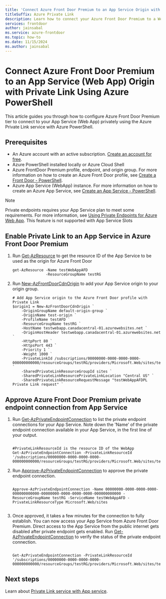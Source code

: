 ```yaml
---
title: 'Connect Azure Front Door Premium to an App Service Origin with Private Link Using Azure PowerShell'
titleSuffix: Azure Private Link
description: Learn how to connect your Azure Front Door Premium to a WebApp privately using Azure PowerShell.
services: frontdoor
author: jainsabal
ms.service: azure-frontdoor
ms.topic: how-to
ms.date: 11/15/2024
ms.author: jainsabal
---
```


# Connect Azure Front Door Premium to an App Service (Web App) Origin with Private Link Using Azure PowerShell

This article guides you through how to configure Azure Front Door Premium tier to connect to your App Service (Web App) privately using the Azure Private Link service with Azure PowerShell.

## Prerequisites

- An Azure account with an active subscription. [Create an account for free](https://azure.microsoft.com/pricing/purchase-options/azure-account?cid=msft_learn).
- Azure PowerShell installed locally or Azure Cloud Shell
- Azure FrontDoor Premium profile, endpoint, and origin group. For more information on how to create an Azure Front Door profile, see [Create a Front Door - PowerShell](../create-front-door-powershell.md).
- Azure App Service (WebApp) instance. For more information on how to create an Azure App Service, see [Create an App Service - PowerShell](../../app-service/quickstart-dotnetcore.md?tabs=net80&pivots=development-environment-ps).

> [!NOTE]
> Private endpoints requires your App Service plan to meet some requirements. For more information, see [Using Private Endpoints for Azure Web App](../../app-service/networking/private-endpoint.md).
> This feature is not supported with App Service Slots

## Enable Private Link to an App Service in Azure Front Door Premium

1. Run [Get-AzResource](/powershell/module/az.resources/get-azresource) to get the resource ID of the App Service to be used as the origin for Azure Front Door

    ```azurepowershell-interactive
    get-AzResource -Name testWebAppAFD 
                   -ResourceGroupName testRG
    
    ```

2. Run [New-AzFrontDoorCdnOrigin](/powershell/module/az.cdn/new-azfrontdoorcdnorigin) to add your App Service origin to your origin group.

    ```azurepowershell-interactive
    # Add App Service origin to the Azure Front Door profile with Private Link
    $origin1 = New-AzFrontDoorCdnOrigin `
        -OriginGroupName default-origin-group `
        -OriginName test-origin `
        -ProfileName testAFD `
        -ResourceGroupName testRG `
        -HostName testwebapp.canadacentral-01.azurewebsites.net `
        -OriginHostHeader testwebapp.canadacentral-01.azurewebsites.net `
        -HttpPort 80 `
        -HttpsPort 443 `
        -Priority 1 `
        -Weight 1000 `
        -PrivateLinkId /subscriptions/00000000-0000-0000-0000-000000000000/resourceGroups/testRG/providers/Microsoft.Web/sites/testWebAppAFD `
        -SharedPrivateLinkResourceGroupId sites `
        -SharedPrivateLinkResourcePrivateLinkLocation "Central US" `
        -SharedPrivateLinkResourceRequestMessage "testWebAppAFDPL Private Link request" `
    
    ```

## Approve Azure Front Door Premium private endpoint connection from App Service

1. Run [Get-AzPrivateEndpointConnection](/powershell/module/az.network/get-azprivateendpointconnection) to list the private endpoint connections for your App Service. Note down the 'Name' of the private endpoint connection available in your App Service, in the first line of your output.

    ```azurepowershell-interactive
    
    #PrivateLinkResourceId is the resource ID of the WebApp
    Get-AzPrivateEndpointConnection -PrivateLinkResourceId '/subscriptions/00000000-0000-0000-0000-000000000000/resourceGroups/testRG/providers/Microsoft.Web/sites/testWebAppAFD'
    
    ```

2. Run [Approve-AzPrivateEndpointConnection](/powershell/module/az.network/approve-azprivateendpointconnection) to approve the private endpoint connection.

    ```azurepowershell-interactive
    
    Approve-AzPrivateEndpointConnection -Name 00000000-0000-0000-0000-000000000000-00000000-0000-0000-0000-000000000000 -ResourceGroupName testRG -ServiceName testWebAppAFD -PrivateLinkResourceType Microsoft.Web/sites
        
    ```

3. Once approved, it takes a few minutes for the connection to fully establish. You can now access your App Service from Azure Front Door Premium. Direct access to the App Service from the public internet gets disabled after private endpoint gets enabled. Run [Get-AzPrivateEndpointConnection](/powershell/module/az.network/get-azprivateendpointconnection) to verify the status of the private endpoint connection.

    ```azurepowershell-interactive
    
    Get-AzPrivateEndpointConnection -PrivateLinkResourceId '/subscriptions/00000000-0000-0000-0000-000000000000/resourceGroups/testRG/providers/Microsoft.Web/sites/testWebAppAFD'
    
    ```

## Next steps

Learn about [Private Link service with App service](../../app-service/networking/private-endpoint.md).